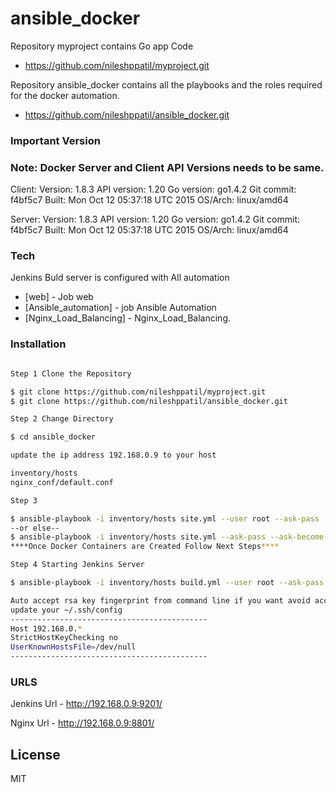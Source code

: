 # ansible_docker
Repository myproject contains Go app Code
  -  https://github.com/nileshppatil/myproject.git
  
Repository ansible_docker contains all the playbooks and the roles required for the docker automation.

  - https://github.com/nileshppatil/ansible_docker.git
 


### Important Version 
### Note: Docker Server and Client API Versions needs to be same. 
Client: Version: 1.8.3
API version: 1.20
Go version: go1.4.2 
Git commit: f4bf5c7 
Built: Mon Oct 12 05:37:18 UTC 2015 
OS/Arch: linux/amd64

Server: Version: 1.8.3 
API version: 1.20 
Go version: go1.4.2 
Git commit: f4bf5c7 
Built: Mon Oct 12 05:37:18 UTC 2015 
OS/Arch: linux/amd64

### Tech

Jenkins Buld server is configured with All automation

* [web] - Job web
* [Ansible_automation] - job Ansible Automation
* [Nginx_Load_Balancing] - Nginx_Load_Balancing.

### Installation


```sh

Step 1 Clone the Repository

$ git clone https://github.com/nileshppatil/myproject.git 
$ git clone https://github.com/nileshppatil/ansible_docker.git

Step 2 Change Directory 

$ cd ansible_docker

update the ip address 192.168.0.9 to your host

inventory/hosts
nginx_conf/default.conf

Step 3

$ ansible-playbook -i inventory/hosts site.yml --user root --ask-pass
--or else--
$ ansible-playbook -i inventory/hosts site.yml --ask-pass --ask-become-pass
****Once Docker Containers are Created Follow Next Steps****

Step 4 Starting Jenkins Server

$ ansible-playbook -i inventory/hosts build.yml --user root --ask-pass 

Auto accept rsa key fingerprint from command line if you want avoid accepting key fingerprint
update your ~/.ssh/config
--------------------------------------------
Host 192.168.0.* 
StrictHostKeyChecking no
UserKnownHostsFile=/dev/null
--------------------------------------------
```
### URLS
Jenkins Url
    - http://192.168.0.9:9201/

Nginx Url
    - http://192.168.0.9:8801/


License
----

MIT
